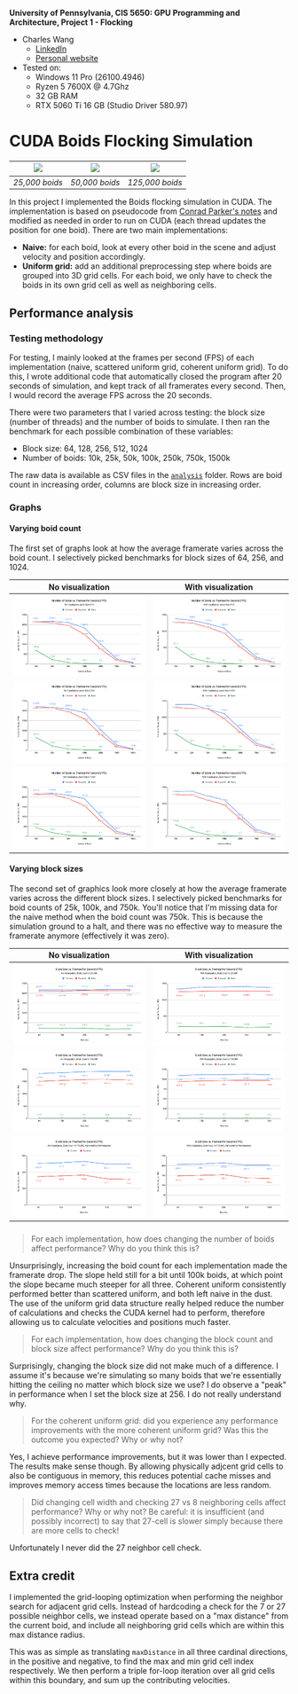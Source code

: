 **University of Pennsylvania, CIS 5650: GPU Programming and Architecture,
Project 1 - Flocking**

* Charles Wang
  * [LinkedIn](https://linkedin.com/in/zwcharl)
  * [Personal website](https://charleszw.com)
* Tested on:
  * Windows 11 Pro (26100.4946)
  * Ryzen 5 7600X @ 4.7Ghz
  * 32 GB RAM
  * RTX 5060 Ti 16 GB (Studio Driver 580.97)

# CUDA Boids Flocking Simulation

|![](analysis/showcase/25k.gif)|![](analysis/showcase/50k.gif)|![](analysis/showcase/125k.gif)|
|:----------:|:----------:|:-----------:|
|_25,000 boids_|_50,000 boids_|_125,000 boids_|

In this project I implemented the Boids flocking simulation in CUDA. The implementation is based on pseudocode from [Conrad Parker's notes](https://vergenet.net/~conrad/boids/pseudocode.html) and modified as needed in order to run on CUDA (each thread updates the position for one boid). There are two main implementations:

* **Naive:** for each boid, look at every other boid in the scene and adjust velocity and position accordingly.
* **Uniform grid:** add an additional preprocessing step where boids are grouped into 3D grid cells. For each boid, we only have to check the boids in its own grid cell as well as neighboring cells.

## Performance analysis

### Testing methodology

For testing, I mainly looked at the frames per second (FPS) of each implementation (naive, scattered uniform grid, coherent uniform grid). To do this, I wrote additional code that automatically closed the program after 20 seconds of simulation, and kept track of all framerates every second. Then, I would record the average FPS across the 20 seconds.

There were two parameters that I varied across testing: the block size (number of threads) and the number of boids to simulate. I then ran the benchmark for each possible combination of these variables:

* Block size: 64, 128, 256, 512, 1024
* Number of boids: 10k, 25k, 50k, 100k, 250k, 750k, 1500k

The raw data is available as CSV files in the [`analysis`](https://github.com/aczw/Project1-CUDA-Flocking/tree/main/analysis) folder. Rows are boid count in increasing order, columns are block size in increasing order.

### Graphs

#### Varying boid count

The first set of graphs look at how the average framerate varies across the boid count. I selectively picked benchmarks for block sizes of 64, 256, and 1024.

|No visualization|With visualization|
|:-:|:-:|
|![](analysis/graphs/boids_novis_64.png)|![](analysis/graphs/boids_vis_64.png)|
|![](analysis/graphs/boids_novis_256.png)|![](analysis/graphs/boids_vis_256.png)|
|![](analysis/graphs/boids_novis_1024.png)|![](analysis/graphs/boids_vis_1024.png)|

#### Varying block sizes

The second set of graphics look more closely at how the average framerate varies across the different block sizes. I selectively picked benchmarks for boid counts of 25k, 100k, and 750k. You'll notice that I'm missing data for the naive method when the boid count was 750k. This is because the simulation ground to a halt, and there was no effective way to measure the framerate anymore (effectively it was zero).

|No visualization|With visualization|
|:-:|:-:|
|![](analysis/graphs/block_novis_25k.png)|![](analysis/graphs/block_vis_25k.png)|
|![](analysis/graphs/block_novis_100k.png)|![](analysis/graphs/block_vis_100k.png)|
|![](analysis/graphs/block_novis_750k.png)|![](analysis/graphs/block_vis_750k.png)|

###

> For each implementation, how does changing the number of boids affect performance? Why do you think this is?

Unsurprisingly, increasing the boid count for each implementation made the framerate drop. The slope held still for a bit until 100k boids, at which point the slope became much steeper for all three. Coherent uniform consistently performed better than scattered uniform, and both left naive in the dust. The use of the uniform grid data structure really helped reduce the number of calculations and checks the CUDA kernel had to perform, therefore allowing us to calculate velocities and positions much faster.

> For each implementation, how does changing the block count and block size affect performance? Why do you think this is?

Surprisingly, changing the block size did not make much of a difference. I assume it's because we're simulating so many boids that we're essentially hitting the ceiling no matter which block size we use? I do observe a "peak" in performance when I set the block size at 256. I do not really understand why. 

> For the coherent uniform grid: did you experience any performance improvements with the more coherent uniform grid? Was this the outcome you expected? Why or why not?

Yes, I achieve performance improvements, but it was lower than I expected. The results make sense though. By allowing physically adjcent grid cells to also be contiguous in memory, this reduces potential cache misses and improves memory access times because the locations are less random.

> Did changing cell width and checking 27 vs 8 neighboring cells affect performance? Why or why not? Be careful: it is insufficient (and possibly incorrect) to say that 27-cell is slower simply because there are more cells to check!

Unfortunately I never did the 27 neighbor cell check.

## Extra credit

I implemented the grid-looping optimization when performing the neighbor search for adjacent grid cells. Instead of hardcoding a check for the 7 or 27 possible neighbor cells, we instead operate based on a "max distance" from the current boid, and include all neighboring grid cells which are within this max distance radius.

This was as simple as translating `maxDistance` in all three cardinal directions, in the positive and negative, to find the max and min grid cell index respectively. We then perform a triple for-loop iteration over all grid cells within this boundary, and sum up the contributing velocities.
